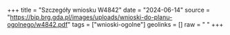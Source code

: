 +++
title = "Szczegóły wniosku W4842"
date = "2024-06-14"
source = "https://bip.brg.gda.pl/images/uploads/wnioski-do-planu-ogolnego/w4842.pdf"
tags = ["wnioski-ogolne"]
geolinks = []
raw = "  "
+++


 


